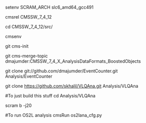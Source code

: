setenv SCRAM_ARCH slc6_amd64_gcc491

cmsrel CMSSW_7_4_12

cd CMSSW_7_4_12/src/

cmsenv

git cms-init

git cms-merge-topic dmajumder:CMSSW_7_4_X_AnalysisDataFormats_BoostedObjects

git clone git://github.com/dmajumder/EventCounter.git Analysis/EventCounter 

git clone https://github.com/skhalil/VLQAna.git Analysis/VLQAna  

#To just build this stuff
cd Analysis/VLQAna

scram b -j20

#To run OS2L analysis 
cmsRun os2lana_cfg.py
